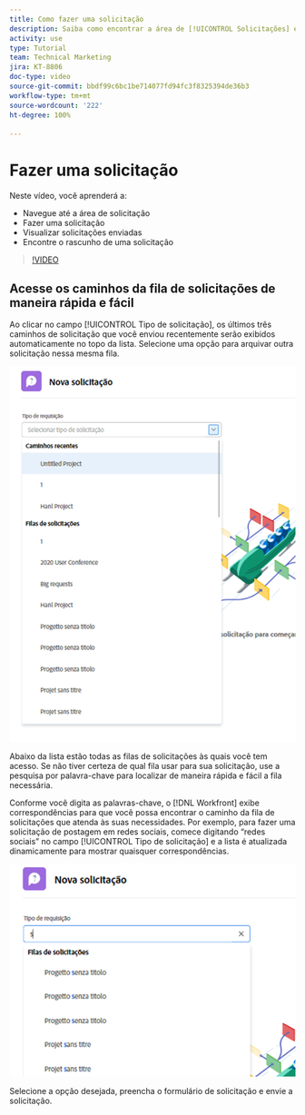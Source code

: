 ```yaml
---
title: Como fazer uma solicitação
description: Saiba como encontrar a área de [!UICONTROL Solicitações] e faça uma solicitação. Em seguida, saiba como visualizar solicitações enviadas e rascunhos.
activity: use
type: Tutorial
team: Technical Marketing
jira: KT-8806
doc-type: video
source-git-commit: bbdf99c6bc1be714077fd94fc3f8325394de36b3
workflow-type: tm+mt
source-wordcount: '222'
ht-degree: 100%

---
```


# Fazer uma solicitação

Neste vídeo, você aprenderá a:

* Navegue até a área de solicitação
* Fazer uma solicitação
* Visualizar solicitações enviadas
* Encontre o rascunho de uma solicitação

>[!VIDEO](https://video.tv.adobe.com/v/336092/?quality=12&learn=on&enablevpops=1)

## Acesse os caminhos da fila de solicitações de maneira rápida e fácil

Ao clicar no campo [!UICONTROL Tipo de solicitação], os últimos três caminhos de solicitação que você enviou recentemente serão exibidos automaticamente no topo da lista. Selecione uma opção para arquivar outra solicitação nessa mesma fila.

![Menu Tipo de solicitação mostrando a lista de caminhos de solicitação recentes](assets/collaborator-fundamentals-1.png)

Abaixo da lista estão todas as filas de solicitações às quais você tem acesso. Se não tiver certeza de qual fila usar para sua solicitação, use a pesquisa por palavra-chave para localizar de maneira rápida e fácil a fila necessária.

Conforme você digita as palavras-chave, o [!DNL Workfront] exibe correspondências para que você possa encontrar o caminho da fila de solicitações que atenda às suas necessidades. Por exemplo, para fazer uma solicitação de postagem em redes sociais, comece digitando “redes sociais” no campo [!UICONTROL Tipo de solicitação] e a lista é atualizada dinamicamente para mostrar quaisquer correspondências.

![Menu Tipo de solicitação com uma palavra digitada no campo para mostrar caminhos de solicitações recentes](assets/collaborator-fundamentals-2.png)

Selecione a opção desejada, preencha o formulário de solicitação e envie a solicitação.

<!--
Learn more
Requests area overview
Create and submit Workfront requests
Guides
Make a work request
-->
